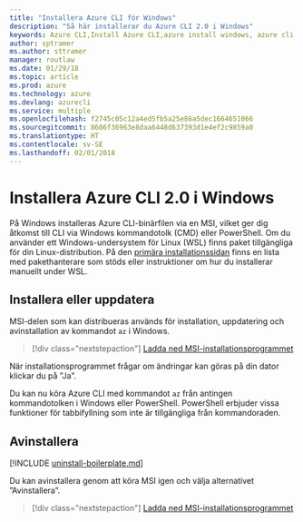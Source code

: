 ```yaml
---
title: "Installera Azure CLI för Windows"
description: "Så här installerar du Azure CLI 2.0 i Windows"
keywords: Azure CLI,Install Azure CLI,azure install windows, azure cli windows, azure windows
author: sptramer
ms.author: sttramer
manager: routlaw
ms.date: 01/29/18
ms.topic: article
ms.prod: azure
ms.technology: azure
ms.devlang: azurecli
ms.service: multiple
ms.openlocfilehash: f2745c05c12a4ed5fb5a25e86a5dec1664651066
ms.sourcegitcommit: 8606f36963e8daa6448d637393d1e4ef2c9859a0
ms.translationtype: HT
ms.contentlocale: sv-SE
ms.lasthandoff: 02/01/2018
---
```

# <a name="install-azure-cli-20-on-windows"></a>Installera Azure CLI 2.0 i Windows

På Windows installeras Azure CLI-binärfilen via en MSI, vilket ger dig åtkomst till CLI via Windows kommandotolk (CMD) eller PowerShell.
Om du använder ett Windows-undersystem för Linux (WSL) finns paket tillgängliga för din Linux-distribution. På den [primära installationssidan](install-azure-cli.md) finns en lista med pakethanterare som stöds eller instruktioner om hur du installerar manuellt under WSL.

## <a name="install-or-update"></a>Installera eller uppdatera

MSI-delen som kan distribueras används för installation, uppdatering och avinstallation av kommandot `az` i Windows.

> [!div class="nextstepaction"]
> [Ladda ned MSI-installationsprogrammet](https://aka.ms/InstallAzureCliWindows)

När installationsprogrammet frågar om ändringar kan göras på din dator klickar du på ”Ja”.

Du kan nu köra Azure CLI med kommandot `az` från antingen kommandotolken i Windows eller PowerShell. PowerShell erbjuder vissa funktioner för tabbifyllning som inte är tillgängliga från kommandoraden.

## <a name="uninstall"></a>Avinstallera

[!INCLUDE [uninstall-boilerplate.md](includes/uninstall-boilerplate.md)]

Du kan avinstallera genom att köra MSI igen och välja alternativet ”Avinstallera”. 

> [!div class="nextstepaction"]
> [Ladda ned MSI-installationsprogrammet](https://aka.ms/InstallAzureCliWindows)